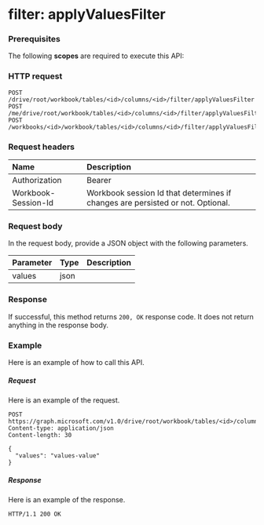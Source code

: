 # filter: applyValuesFilter


### Prerequisites
The following **scopes** are required to execute this API: 
### HTTP request
<!-- { "blockType": "ignored" } -->
```http
POST /drive/root/workbook/tables/<id>/columns/<id>/filter/applyValuesFilter
POST /me/drive/root/workbook/tables/<id>/columns/<id>/filter/applyValuesFilter
POST /workbooks/<id>/workbook/tables/<id>/columns/<id>/filter/applyValuesFilter

```
### Request headers
| Name       | Description|
|:---------------|:----------|
| Authorization  | Bearer <code>|
| Workbook-Session-Id  | Workbook session Id that determines if changes are persisted or not. Optional.|

### Request body
In the request body, provide a JSON object with the following parameters.

| Parameter	   | Type	|Description|
|:---------------|:--------|:----------|
|values|json||

### Response
If successful, this method returns `200, OK` response code. It does not return anything in the response body.

### Example
Here is an example of how to call this API.
##### Request
Here is an example of the request.
<!-- {
  "blockType": "request",
  "name": "filter_applyvaluesfilter"
}-->
```http
POST https://graph.microsoft.com/v1.0/drive/root/workbook/tables/<id>/columns/<id>/filter/applyValuesFilter
Content-type: application/json
Content-length: 30

{
  "values": "values-value"
}
```

##### Response
Here is an example of the response. 
<!-- {
  "blockType": "response",
  "truncated": true,
  "@odata.type": "microsoft.graph.None"
} -->
```http
HTTP/1.1 200 OK
```

<!-- uuid: 8fcb5dbc-d5aa-4681-8e31-b001d5168d79
2015-10-25 14:57:30 UTC -->
<!-- {
  "type": "#page.annotation",
  "description": "filter: applyValuesFilter",
  "keywords": "",
  "section": "documentation",
  "tocPath": ""
}-->